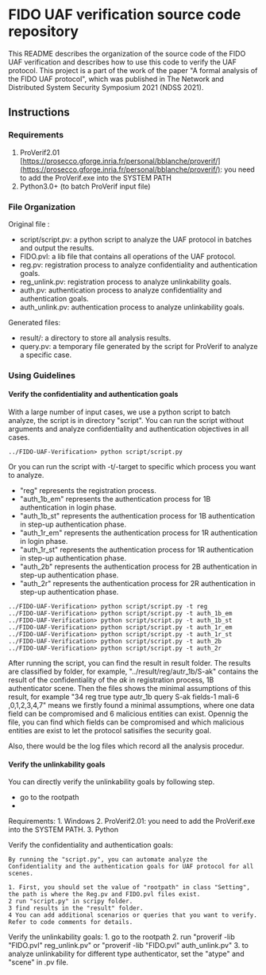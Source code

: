 # FIDO UAF verification source code repository
This README describes the organization of the source code of the FIDO UAF verification and describes how to use this code to verify the UAF protocol.
This project is a part of the work of the paper "A formal analysis of the FIDO UAF protocol", which was published in The Network and Distributed System Security Symposium 2021 (NDSS 2021).

## Instructions

### Requirements

1. ProVerif2.01 [https://prosecco.gforge.inria.fr/personal/bblanche/proverif/](https://prosecco.gforge.inria.fr/personal/bblanche/proverif/): you need to add the ProVerif.exe into the SYSTEM PATH
2. Python3.0+ (to batch ProVerif input file)

### File Organization

Original file :

- script/script.pv: a python script to analyze the UAF protocol in batches and output the results.
- FIDO.pvl: a lib file that contains all operations of the UAF protocol.
- reg.pv: registration process to analyze confidentiality and authentication goals.
- reg_unlink.pv: registration process to analyze unlinkability goals.
- auth.pv: authentication process to analyze confidentiality and authentication goals.
- auth_unlink.pv: authentication process to analyze unlinkability goals.

Generated files:

- result/: a directory to store all analysis results.
- query.pv: a temporary file generated by the script for ProVerif to analyze a specific case.

### Using Guidelines

#### Verify the confidentiality and authentication goals

With a large number of input cases, we use a python script to batch analyze, the script is in directory "script".
You can run the script without arguments and analyze confidentiality and authentication objectives in all cases.

```
../FIDO-UAF-Verification> python script/script.py
```

Or you can run the script with -t/-target to specific which process you want to analyze.
- "reg" represents the registration process.
- "auth_1b_em" represents the authentication process for 1B authentication in login phase.
- "auth_1b_st" represents the authentication process for 1B authentication in step-up authentication phase.
- "auth_1r_em" represents the authentication process for 1R authentication in login phase.
- "auth_1r_st" represents the authentication process for 1R authentication in step-up authentication phase.
- "auth_2b" represents the authentication process for 2B authentication in step-up authentication phase.
- "auth_2r" represents the authentication process for 2R authentication in step-up authentication phase.

```
../FIDO-UAF-Verification> python script/script.py -t reg 
../FIDO-UAF-Verification> python script/script.py -t auth_1b_em 
../FIDO-UAF-Verification> python script/script.py -t auth_1b_st 
../FIDO-UAF-Verification> python script/script.py -t auth_1r_em 
../FIDO-UAF-Verification> python script/script.py -t auth_1r_st 
../FIDO-UAF-Verification> python script/script.py -t auth_2b 
../FIDO-UAF-Verification> python script/script.py -t auth_2r 
```

After running the script, you can find the result in result folder.
The results are classified by folder, for example, "../result/reg/autr_1b/S-ak" contains the result of the confidentiality of the *ak* in registration process, 1B authenticator scene.
Then the files shows the minimal assumptions of this result, for example "34   reg   true type autr_1b query S-ak fields-1  mali-6 ,0,1,2,3,4,7" means we firstly found a minimal assumptions, where one data field can be compromised and 6 malicious entities can exist.
Opennig the file, you can find which fields can be compromised and which malicious entities are exist to let the protocol satisifies the security goal.

Also, there would be the log files which record all the analysis procedur.

#### Verify the unlinkability goals

You can directly verify the unlinkability goals by following step.

- go to the rootpath
- 

Requirements:
	1. Windows
	2. ProVerif2.01: you need to add the ProVerif.exe into the SYSTEM PATH.
	3. Python


Verify the confidentiality and authentication goals:

	By running the "script.py", you can automate analyze the Confidentiality and the authentication goals for UAF protocol for all scenes.

	1. First, you should set the value of "rootpath" in class "Setting", the path is where the Reg.pv and FIDO.pvl files exist.
	2 run "script.py" in scripy folder.
	3 find results in the "result" folder.
	4 You can add additional scenarios or queries that you want to verify. Refer to code comments for details.
	
	
	
Verify the unlinkability goals:
	1. go to the rootpath
	2. run "proverif -lib "FIDO.pvl" reg_unlink.pv" or "proverif -lib "FIDO.pvl" auth_unlink.pv"
	3. to analyze unlinkability for different type authenticator, set the "atype" and "scene" in .pv file.

	
